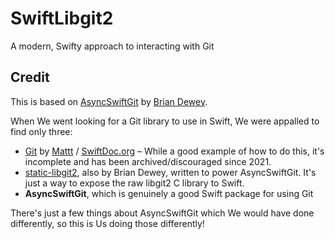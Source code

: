 # SwiftLibgit2

A modern, Swifty approach to interacting with Git



## Credit

This is based on [AsyncSwiftGit](https://github.com/bdewey/AsyncSwiftGit) by [Brian Dewey](https://bdewey.com).

When We went looking for a Git library to use in Swift, We were appalled to find only three:

- [Git](https://github.com/SwiftDocOrg/Git) by [Mattt](https://github.com/mattt) / [SwiftDoc.org](https://swiftdoc.org) – While a good example of how to do this, it's incomplete and has been archived/discouraged since 2021. 
- [static-libgit2](https://github.com/bdewey/static-libgit2), also by Brian Dewey, written to power AsyncSwiftGit. It's just a way to expose the raw libgit2 C library to Swift.
- **AsyncSwiftGit**, which is genuinely a good Swift package for using Git

There's just a few things about AsyncSwiftGit which We would have done differently, so this is Us doing those differently!

